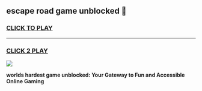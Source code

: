 
## escape road game unblocked 👋
<h3>
<a href="https://premium.freeplayer.one?title=escape_road_game_unblocked&ref=13F">CLICK TO PLAY</a></h3>
<hr>

<h3>
<a href="https://premium.freeplayer.one?title=escape_road_game_unblocked&ref=13F">CLICK 2 PLAY</a>
  
</h3>

<a href="https://premium.freeplayer.one?title=escape_road_game_unblocked&ref=12F/"><img src="https://clearcache.store/games.png"></a>


**worlds hardest game unblocked: Your Gateway to Fun and Accessible Online Gaming**

